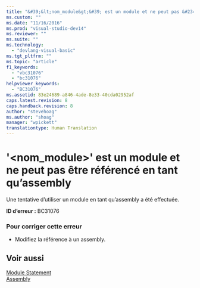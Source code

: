 ```yaml
---
title: "&#39;&lt;nom_module&gt;&#39; est un module et ne peut pas &#234;tre r&#233;f&#233;renc&#233; en tant qu’assembly | Microsoft Docs"
ms.custom: ""
ms.date: "11/16/2016"
ms.prod: "visual-studio-dev14"
ms.reviewer: ""
ms.suite: ""
ms.technology: 
  - "devlang-visual-basic"
ms.tgt_pltfrm: ""
ms.topic: "article"
f1_keywords: 
  - "vbc31076"
  - "bc31076"
helpviewer_keywords: 
  - "BC31076"
ms.assetid: 83e24689-a846-4ade-8e33-40cda02952af
caps.latest.revision: 8
caps.handback.revision: 8
author: "stevehoag"
ms.author: "shoag"
manager: "wpickett"
translationtype: Human Translation
---
```

# &#39;&lt;nom_module&gt;&#39; est un module et ne peut pas &#234;tre r&#233;f&#233;renc&#233; en tant qu’assembly
Une tentative d’utiliser un module en tant qu’assembly a été effectuée.  
  
 **ID d’erreur :** BC31076  
  
### Pour corriger cette erreur  
  
-   Modifiez la référence à un assembly.  
  
## Voir aussi  
 [Module Statement](../../visual-basic/language-reference/statements/module-statement.md)   
 [Assembly](../../visual-basic/language-reference/modifiers/assembly.md)